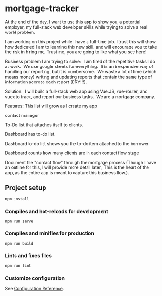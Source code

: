 # mortgage-tracker

At the end of the day, I want to use this app to show you, a potential employer, my full-stack web developer skills while trying to solve a real world problem.

I am working on this project while I have a full-time job. I trust this will show how dedicated I am to learning this new skill, and will encourage you to take the risk in hiring me. Trust me, you are going to like what you see here!

Business problem I am trying to solve:  I am tired of the repetitive tasks I do at work.  We use google sheets for everything.  It is an inexpensive way of handling our reporting, but it is cumbersome.  We waste a lot of time (which means money) writing and updating reports that contain the same type of information accross each report (DRY!!!).

Solution:  I will build a full-stack web app using Vue.JS, vue-router, and vuex to track, and report our business tasks.  We are a mortgage company.

Features: This list will grow as I create my app

contact manager

To-Do list that attaches itself to clients.

Dashboard has to-do list.

Dashboard to-do list shows you the to-do item attached to the borrower

Dashboard counts how many clients are in each contact flow stage

Document the "contact flow" through the mortgage process (Though I have an outline for this, I will provide more detail later,  This is the heart of the app, as the entire app is meant to capture this business flow.).

## Project setup

```
npm install
```

### Compiles and hot-reloads for development

```
npm run serve
```

### Compiles and minifies for production

```
npm run build
```

### Lints and fixes files

```
npm run lint
```

### Customize configuration

See [Configuration Reference](https://cli.vuejs.org/config/).
